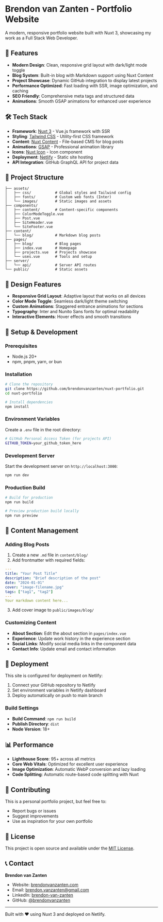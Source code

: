 # Brendon van Zanten - Portfolio Website

A modern, responsive portfolio website built with Nuxt 3, showcasing my work as a Full Stack Web Developer.

## 🚀 Features

- **Modern Design**: Clean, responsive grid layout with dark/light mode toggle
- **Blog System**: Built-in blog with Markdown support using Nuxt Content
- **Project Showcase**: Dynamic GitHub integration to display latest projects
- **Performance Optimized**: Fast loading with SSR, image optimization, and caching
- **SEO Friendly**: Comprehensive meta tags and structured data
- **Animations**: Smooth GSAP animations for enhanced user experience

## 🛠️ Tech Stack

- **Framework**: [Nuxt 3](https://nuxt.com/) - Vue.js framework with SSR
- **Styling**: [Tailwind CSS](https://tailwindcss.com/) - Utility-first CSS framework
- **Content**: [Nuxt Content](https://content.nuxt.com/) - File-based CMS for blog posts
- **Animations**: [GSAP](https://greensock.com/gsap/) - Professional animation library
- **Icons**: [Nuxt Icon](https://github.com/nuxt-modules/icon) - Icon component
- **Deployment**: [Netlify](https://netlify.com/) - Static site hosting
- **API Integration**: GitHub GraphQL API for project data

## 📁 Project Structure

```
├── assets/
│   ├── css/           # Global styles and Tailwind config
│   ├── fonts/         # Custom web fonts (Inter)
│   └── images/        # Static images and assets
├── components/
│   ├── content/       # Content-specific components
│   ├── ColorModeToggle.vue
│   ├── Post.vue
│   ├── SiteHeader.vue
│   └── SiteFooter.vue
├── content/
│   └── blog/          # Markdown blog posts
├── pages/
│   ├── blog/          # Blog pages
│   ├── index.vue      # Homepage
│   ├── projects.vue   # Projects showcase
│   └── uses.vue       # Tools and setup
├── server/
│   └── api/           # Server API routes
└── public/            # Static assets
```

## 🎨 Design Features

- **Responsive Grid Layout**: Adaptive layout that works on all devices
- **Color Mode Toggle**: Seamless dark/light theme switching
- **Custom Animations**: Staggered entrance animations for sections
- **Typography**: Inter and Nunito Sans fonts for optimal readability
- **Interactive Elements**: Hover effects and smooth transitions

## 🔧 Setup & Development

### Prerequisites

- Node.js 20+
- npm, pnpm, yarn, or bun

### Installation

```bash
# Clone the repository
git clone https://github.com/brendonvanzanten/nuxt-portfolio.git
cd nuxt-portfolio

# Install dependencies
npm install
```

### Environment Variables

Create a `.env` file in the root directory:

```bash
# GitHub Personal Access Token (for projects API)
GITHUB_TOKEN=your_github_token_here
```

### Development Server

Start the development server on `http://localhost:3000`:

```bash
npm run dev
```

### Production Build

```bash
# Build for production
npm run build

# Preview production build locally
npm run preview
```

## 📝 Content Management

### Adding Blog Posts

1. Create a new `.md` file in `content/blog/`
2. Add frontmatter with required fields:

```yaml
---
title: "Your Post Title"
description: "Brief description of the post"
date: "2024-01-01"
cover: "image-filename.jpg"
tags: ["tag1", "tag2"]
---
Your markdown content here...
```

3. Add cover image to `public/images/blog/`

### Customizing Content

- **About Section**: Edit the about section in `pages/index.vue`
- **Experience**: Update work history in the experience section
- **Social Links**: Modify social media links in the component data
- **Contact Info**: Update email and contact information

## 🚀 Deployment

This site is configured for deployment on Netlify:

1. Connect your GitHub repository to Netlify
2. Set environment variables in Netlify dashboard
3. Deploy automatically on push to main branch

### Build Settings

- **Build Command**: `npm run build`
- **Publish Directory**: `dist`
- **Node Version**: 18+

## 📊 Performance

- **Lighthouse Score**: 95+ across all metrics
- **Core Web Vitals**: Optimized for excellent user experience
- **Image Optimization**: Automatic WebP conversion and lazy loading
- **Code Splitting**: Automatic route-based code splitting with Nuxt

## 🤝 Contributing

This is a personal portfolio project, but feel free to:

- Report bugs or issues
- Suggest improvements
- Use as inspiration for your own portfolio

## 📄 License

This project is open source and available under the [MIT License](LICENSE).

## 📞 Contact

**Brendon van Zanten**

- Website: [brendonvanzanten.com](https://brendonvanzanten.com)
- Email: brendon.vanzanten@gmail.com
- LinkedIn: [brendon-van-zanten](https://ca.linkedin.com/in/brendon-van-zanten-13121559)
- GitHub: [@brendonvanzanten](https://github.com/brendonvanzanten)

---

Built with ❤️ using Nuxt 3 and deployed on Netlify.
